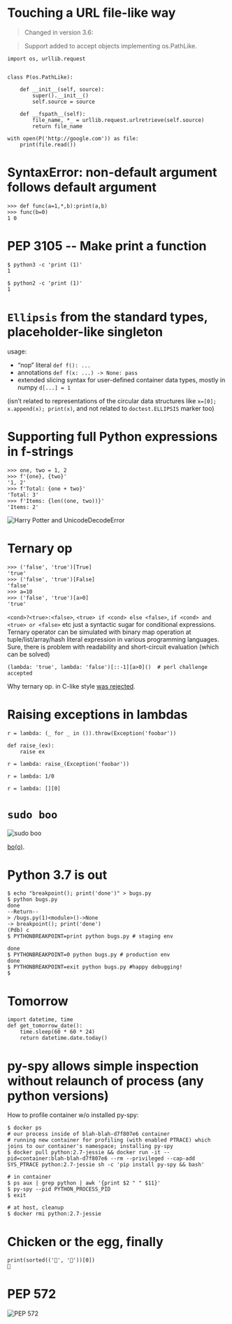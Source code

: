 Touching a URL file-like way
===

> Changed in version 3.6:

> Support added to accept objects implementing os.PathLike.

```
import os, urllib.request


class P(os.PathLike):

    def __init__(self, source):
        super().__init__()
        self.source = source

    def __fspath__(self):
        file_name, *_ = urllib.request.urlretrieve(self.source)
        return file_name

with open(P('http://google.com')) as file:
    print(file.read())
```

SyntaxError: non-default argument follows default argument
===

```
>>> def func(a=1,*,b):print(a,b)
>>> func(b=0)
1 0
```

PEP 3105 -- Make print a function
===

```
$ python3 -c 'print (1)'
1
```

```
$ python2 -c 'print (1)'
1
```

`Ellipsis` from the standard types, placeholder-like singleton
===

usage:
* “nop” literal `def f(): ...`
* annotations `def f(x: ...) -> None: pass`
* extended slicing syntax for user-defined container data types, mostly in numpy `d[...] = 1`

(isn’t related to representations of the circular data structures like `x=[0]; x.append(x); print(x)`, and not related to `doctest.ELLIPSIS` marker too)

Supporting full Python expressions in f-strings
===

```
>>> one, two = 1, 2
>>> f'{one}, {two}'
'1, 2'
>>> f'Total: {one + two}'
'Total: 3'
>>> f'Items: {len((one, two))}'
'Items: 2'
```

![Harry Potter and UnicodeDecodeError](assets/HP.png "Harry Potter and UnicodeDecodeError")

Ternary op
===

```
>>> ('false', 'true')[True]
'true'
>>> ('false', 'true')[False]
'false'
>>> a=10
>>> ('false', 'true')[a>0]
'true'
```

`<cond>?<true>:<false>`, `<true> if <cond> else <false>`, `if <cond> and <true> or <false>` etc just a syntactic sugar for conditional expressions. Ternary operator can be simulated with binary map operation at tuple/list/array/hash literal expression in various programming languages. Sure, there is problem with readability and short-circuit evaluation (which can be solved)

```
(lambda: 'true', lambda: 'false')[::-1][a>0]()  # perl challenge accepted
```

Why ternary op. in C-like style [was rejected](https://www.python.org/dev/peps/pep-0308/#alternatives).

Raising exceptions in lambdas
===

```
r = lambda: (_ for _ in ()).throw(Exception('foobar'))

def raise_(ex):
    raise ex

r = lambda: raise_(Exception('foobar'))

r = lambda: 1/0

r = lambda: [][0]
```

`sudo boo`
===

![sudo boo](assets/boo.jpg "sudo boo")

[bo(o)](https://github.com/dmibaranov/boo "bo(o)").

Python 3.7 is out
===

```
$ echo "breakpoint(); print('done')" > bugs.py
$ python bugs.py
done
--Return--
> /bugs.py(1)<module>()->None
-> breakpoint(); print('done')
(Pdb) c
$ PYTHONBREAKPOINT=print python bugs.py # staging env

done
$ PYTHONBREAKPOINT=0 python bugs.py # production env
done
$ PYTHONBREAKPOINT=exit python bugs.py #happy debugging!
$

```

Tomorrow
===

```
import datetime, time
def get_tomorrow_date():
    time.sleep(60 * 60 * 24)
    return datetime.date.today()
```

py-spy allows simple inspection without relaunch of process (any python versions)
===

How to profile container w/o installed py-spy:

```
$ docker ps
# our process inside of blah-blah-d7f807e6 container
# running new container for profiling (with enabled PTRACE) which joins to our container's namespace; installing py-spy
$ docker pull python:2.7-jessie && docker run -it --pid=container:blah-blah-d7f807e6 --rm --privileged --cap-add SYS_PTRACE python:2.7-jessie sh -c 'pip install py-spy && bash'

# in container
$ ps aux | grep python | awk '{print $2 " " $11}'
$ py-spy --pid PYTHON_PROCESS_PID
$ exit

# at host, cleanup
$ docker rmi python:2.7-jessie
```

Chicken or the egg, finally
===

```
print(sorted(('🥚', '🐔'))[0])
🐔
```

PEP 572
===

![PEP 572](assets/pep572.png "PEP 572")
